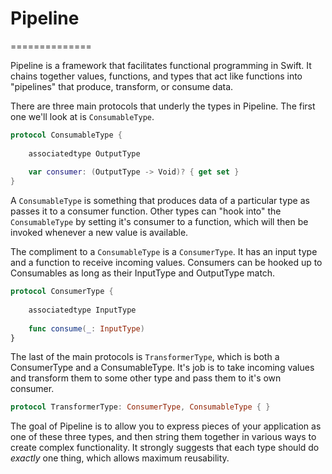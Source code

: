 # Pipeline

==============

Pipeline is a framework that facilitates functional programming in Swift. It chains together values, functions, and types that act like functions into "pipelines" that produce, transform, or consume data.

There are three main protocols that underly the types in Pipeline. The first one we'll look at is `ConsumableType`. 


``` swift
protocol ConsumableType {
    
    associatedtype OutputType
    
    var consumer: (OutputType -> Void)? { get set }
}
```
A `ConsumableType` is something that produces data of a particular type as passes it to a consumer function. Other types can "hook into" the `ConsumableType` by setting it's consumer to a function, which will then be invoked whenever a new value is available.

The compliment to a `ConsumableType` is a `ConsumerType`. It has an input type and a function to receive incoming values. Consumers can be hooked up to Consumables as long as their InputType and OutputType match.

``` swift
protocol ConsumerType {
    
    associatedtype InputType
    
    func consume(_: InputType)
}
```

The last of the main protocols is `TransformerType`, which is both a ConsumerType and a ConsumableType. It's job is to take incoming values and transform them to some other type and pass them to it's own consumer.

``` swift
protocol TransformerType: ConsumerType, ConsumableType { }
```

The goal of Pipeline is to allow you to express pieces of your application as one of these three types, and then string them together in various ways to create complex functionality. It strongly suggests that each type should do *exactly* one thing, which allows maximum reusability. 

